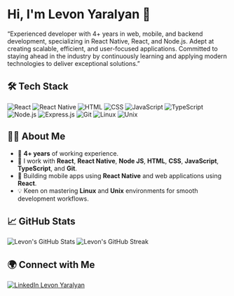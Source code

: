 # Hi, I'm Levon Yaralyan 👋

“Experienced developer with 4+ years in web, mobile, and backend development, specializing in React Native, React, and Node.js. Adept at creating scalable, efficient, and user-focused applications. Committed to staying ahead in the industry by continuously learning and applying modern technologies to deliver exceptional solutions.”

## 🛠 Tech Stack

<p>
  <img src="https://img.shields.io/badge/-React-61DAFB?logo=react&logoColor=white&style=for-the-badge" alt="React" />
  <img src="https://img.shields.io/badge/-React_Native-61DAFB?logo=react&logoColor=white&style=for-the-badge" alt="React Native" />
  <img src="https://img.shields.io/badge/-HTML-E34F26?logo=html5&logoColor=white&style=for-the-badge" alt="HTML" />
  <img src="https://img.shields.io/badge/-CSS-1572B6?logo=css3&logoColor=white&style=for-the-badge" alt="CSS" />
  <img src="https://img.shields.io/badge/-JavaScript-F7DF1E?logo=javascript&logoColor=black&style=for-the-badge" alt="JavaScript" />
  <img src="https://img.shields.io/badge/-TypeScript-007ACC?logo=typescript&logoColor=white&style=for-the-badge" alt="TypeScript" />
  <img src="https://img.shields.io/badge/-Node.js-339933?logo=nodedotjs&logoColor=white&style=for-the-badge" alt="Node.js" />
  <img src="https://img.shields.io/badge/-Express.js-ffffff?logo=express&logoColor=black&style=for-the-badge" alt="Express.js" />
  <img src="https://img.shields.io/badge/-Git-F05032?logo=git&logoColor=white&style=for-the-badge" alt="Git" />
  <img src="https://img.shields.io/badge/-Linux-FCC624?logo=linux&logoColor=black&style=for-the-badge" alt="Linux" />
  <img src="https://img.shields.io/badge/-Unix-303030?logo=unix&logoColor=white&style=for-the-badge" alt="Unix" />
</p>

## 👨‍💻 About Me

<ul>
  <li>🌟 <strong>4+ years</strong> of working experience.</li>
  <li>🔧 I work with <strong>React</strong>, <strong>React Native</strong>, <strong>Node JS</strong>, <strong>HTML</strong>, <strong>CSS</strong>, <strong>JavaScript</strong>, <strong>TypeScript</strong>, and <strong>Git</strong>.</li>
  <li>📱 Building mobile apps using <strong>React Native</strong> and web applications using <strong>React</strong>.</li>
  <li>💡 Keen on mastering <strong>Linux</strong> and <strong>Unix</strong> environments for smooth development workflows.</li>
</ul>

## 📈 GitHub Stats

![Levon's GitHub Stats](https://github-readme-stats.vercel.app/api?username=lyaralyan&include_all_commits=true&show_icons=true&theme=radical)
![Levon's GitHub Streak](https://streak-stats.demolab.com/?user=lyaralyan&theme=radical)

## 🌍 Connect with Me

<a href="https://www.linkedin.com/in/levon-yaralyan/" target="_blank">
  <img src="https://img.shields.io/badge/LinkedIn-Levon%20Yaralyan-blue?style=for-the-badge&logo=linkedin" alt="LinkedIn Levon Yaralyan">
</a>
